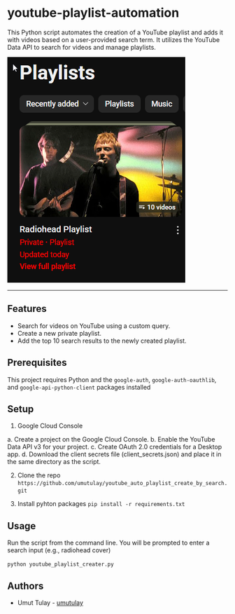 # youtube-playlist-automation

This Python script automates the creation of a YouTube playlist and adds it with videos based on a user-provided search term. It utilizes the YouTube Data API to search for videos and manage playlists.

![Output Example](example_playlist.png)

---

## Features

- Search for videos on YouTube using a custom query.
- Create a new private playlist.
- Add the top 10 search results to the newly created playlist.

## Prerequisites

This project requires Python and the `google-auth`, `google-auth-oauthlib`, and `google-api-python-client` packages installed

## Setup

1. Google Cloud Console

a. Create a project on the Google Cloud Console.
b. Enable the YouTube Data API v3 for your project.
c. Create OAuth 2.0 credentials for a Desktop app.
d. Download the client secrets file (client_secrets.json) and place it in the same directory as the script.

2. Clone the repo
 `https://github.com/umutulay/youtube_auto_playlist_create_by_search.git`

3. Install pyhton packages
 `pip install -r requirements.txt`

## Usage

Run the script from the command line. You will be prompted to enter a search input (e.g., radiohead cover)

`python youtube_playlist_creater.py`

## Authors
* Umut Tulay - [umutulay](https://github.com/umutulay)
